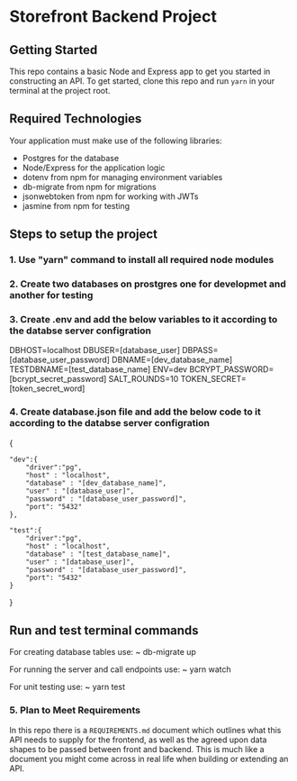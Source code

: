 # Storefront Backend Project

## Getting Started

This repo contains a basic Node and Express app to get you started in constructing an API. To get started, clone this repo and run `yarn` in your terminal at the project root.

## Required Technologies

Your application must make use of the following libraries:

- Postgres for the database
- Node/Express for the application logic
- dotenv from npm for managing environment variables
- db-migrate from npm for migrations
- jsonwebtoken from npm for working with JWTs
- jasmine from npm for testing

## Steps to setup the project

### 1. Use "yarn" command to install all required node modules

### 2. Create two databases on prostgres one for developmet and another for testing

### 3. Create .env and add the below variables to it according to the databse server configration

DBHOST=localhost
DBUSER=[database_user]
DBPASS=[database_user_password]
DBNAME=[dev_database_name]
TESTDBNAME=[test_database_name]
ENV=dev
BCRYPT_PASSWORD=[bcrypt_secret_password]
SALT_ROUNDS=10
TOKEN_SECRET=[token_secret_word]

### 4. Create database.json file and add the below code to it according to the databse server configration

{

    "dev":{
        "driver":"pg",
        "host" : "localhost",
        "database" : "[dev_database_name]",
        "user" : "[database_user]",
        "password" : "[database_user_password]",
        "port": "5432"
    },

    "test":{
        "driver":"pg",
        "host" : "localhost",
        "database" : "[test_database_name]",
        "user" : "[database_user]",
        "password" : "[database_user_password]",
        "port": "5432"
    }

}

## Run and test terminal commands

For creating database tables use: ~ db-migrate up 

For running the server and call endpoints use: ~ yarn watch

For unit testing use: ~ yarn test

### 5. Plan to Meet Requirements

In this repo there is a `REQUIREMENTS.md` document which outlines what this API needs to supply for the frontend, as well as the agreed upon data shapes to be passed between front and backend. This is much like a document you might come across in real life when building or extending an API.
